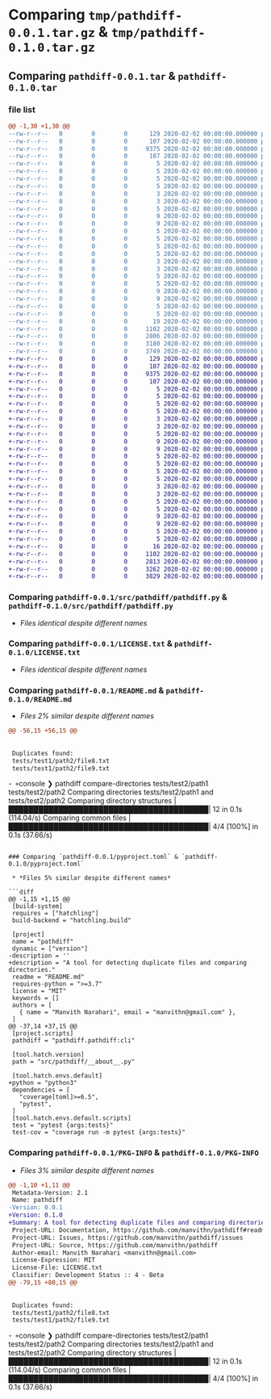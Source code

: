 # Comparing `tmp/pathdiff-0.0.1.tar.gz` & `tmp/pathdiff-0.1.0.tar.gz`

## Comparing `pathdiff-0.0.1.tar` & `pathdiff-0.1.0.tar`

### file list

```diff
@@ -1,30 +1,30 @@
--rw-r--r--   0        0        0      129 2020-02-02 00:00:00.000000 pathdiff-0.0.1/src/pathdiff/__about__.py
--rw-r--r--   0        0        0      107 2020-02-02 00:00:00.000000 pathdiff-0.0.1/src/pathdiff/__init__.py
--rw-r--r--   0        0        0     9375 2020-02-02 00:00:00.000000 pathdiff-0.0.1/src/pathdiff/pathdiff.py
--rw-r--r--   0        0        0      107 2020-02-02 00:00:00.000000 pathdiff-0.0.1/tests/__init__.py
--rw-r--r--   0        0        0        5 2020-02-02 00:00:00.000000 pathdiff-0.0.1/tests/test1/path1/file1.txt
--rw-r--r--   0        0        0        5 2020-02-02 00:00:00.000000 pathdiff-0.0.1/tests/test1/path1/file2.txt
--rw-r--r--   0        0        0        5 2020-02-02 00:00:00.000000 pathdiff-0.0.1/tests/test1/path1/file3.txt
--rw-r--r--   0        0        0        5 2020-02-02 00:00:00.000000 pathdiff-0.0.1/tests/test1/path1/file4.txt
--rw-r--r--   0        0        0        3 2020-02-02 00:00:00.000000 pathdiff-0.0.1/tests/test1/path1/file5.txt
--rw-r--r--   0        0        0        3 2020-02-02 00:00:00.000000 pathdiff-0.0.1/tests/test1/path1/file6.txt
--rw-r--r--   0        0        0        5 2020-02-02 00:00:00.000000 pathdiff-0.0.1/tests/test1/path2/file7.txt
--rw-r--r--   0        0        0        9 2020-02-02 00:00:00.000000 pathdiff-0.0.1/tests/test1/path2/file8.txt
--rw-r--r--   0        0        0        9 2020-02-02 00:00:00.000000 pathdiff-0.0.1/tests/test1/path2/file9.txt
--rw-r--r--   0        0        0        5 2020-02-02 00:00:00.000000 pathdiff-0.0.1/tests/test2/path1/file1.txt
--rw-r--r--   0        0        0        5 2020-02-02 00:00:00.000000 pathdiff-0.0.1/tests/test2/path1/file2.txt
--rw-r--r--   0        0        0        5 2020-02-02 00:00:00.000000 pathdiff-0.0.1/tests/test2/path1/file3.txt
--rw-r--r--   0        0        0        5 2020-02-02 00:00:00.000000 pathdiff-0.0.1/tests/test2/path1/file4.txt
--rw-r--r--   0        0        0        3 2020-02-02 00:00:00.000000 pathdiff-0.0.1/tests/test2/path1/file5.txt
--rw-r--r--   0        0        0        3 2020-02-02 00:00:00.000000 pathdiff-0.0.1/tests/test2/path1/file6.txt
--rw-r--r--   0        0        0        5 2020-02-02 00:00:00.000000 pathdiff-0.0.1/tests/test2/path2/file3.txt
--rw-r--r--   0        0        0        5 2020-02-02 00:00:00.000000 pathdiff-0.0.1/tests/test2/path2/file4.txt
--rw-r--r--   0        0        0        9 2020-02-02 00:00:00.000000 pathdiff-0.0.1/tests/test2/path2/file5.txt
--rw-r--r--   0        0        0        9 2020-02-02 00:00:00.000000 pathdiff-0.0.1/tests/test2/path2/file6.txt
--rw-r--r--   0        0        0        5 2020-02-02 00:00:00.000000 pathdiff-0.0.1/tests/test2/path2/file7.txt
--rw-r--r--   0        0        0        5 2020-02-02 00:00:00.000000 pathdiff-0.0.1/tests/test2/path2/file8.txt
--rw-r--r--   0        0        0       19 2020-02-02 00:00:00.000000 pathdiff-0.0.1/.gitignore
--rw-r--r--   0        0        0     1102 2020-02-02 00:00:00.000000 pathdiff-0.0.1/LICENSE.txt
--rw-r--r--   0        0        0     2806 2020-02-02 00:00:00.000000 pathdiff-0.0.1/README.md
--rw-r--r--   0        0        0     3180 2020-02-02 00:00:00.000000 pathdiff-0.0.1/pyproject.toml
--rw-r--r--   0        0        0     3749 2020-02-02 00:00:00.000000 pathdiff-0.0.1/PKG-INFO
+-rw-r--r--   0        0        0      129 2020-02-02 00:00:00.000000 pathdiff-0.1.0/src/pathdiff/__about__.py
+-rw-r--r--   0        0        0      107 2020-02-02 00:00:00.000000 pathdiff-0.1.0/src/pathdiff/__init__.py
+-rw-r--r--   0        0        0     9375 2020-02-02 00:00:00.000000 pathdiff-0.1.0/src/pathdiff/pathdiff.py
+-rw-r--r--   0        0        0      107 2020-02-02 00:00:00.000000 pathdiff-0.1.0/tests/__init__.py
+-rw-r--r--   0        0        0        5 2020-02-02 00:00:00.000000 pathdiff-0.1.0/tests/test1/path1/file1.txt
+-rw-r--r--   0        0        0        5 2020-02-02 00:00:00.000000 pathdiff-0.1.0/tests/test1/path1/file2.txt
+-rw-r--r--   0        0        0        5 2020-02-02 00:00:00.000000 pathdiff-0.1.0/tests/test1/path1/file3.txt
+-rw-r--r--   0        0        0        5 2020-02-02 00:00:00.000000 pathdiff-0.1.0/tests/test1/path1/file4.txt
+-rw-r--r--   0        0        0        3 2020-02-02 00:00:00.000000 pathdiff-0.1.0/tests/test1/path1/file5.txt
+-rw-r--r--   0        0        0        3 2020-02-02 00:00:00.000000 pathdiff-0.1.0/tests/test1/path1/file6.txt
+-rw-r--r--   0        0        0        5 2020-02-02 00:00:00.000000 pathdiff-0.1.0/tests/test1/path2/file7.txt
+-rw-r--r--   0        0        0        9 2020-02-02 00:00:00.000000 pathdiff-0.1.0/tests/test1/path2/file8.txt
+-rw-r--r--   0        0        0        9 2020-02-02 00:00:00.000000 pathdiff-0.1.0/tests/test1/path2/file9.txt
+-rw-r--r--   0        0        0        5 2020-02-02 00:00:00.000000 pathdiff-0.1.0/tests/test2/path1/file1.txt
+-rw-r--r--   0        0        0        5 2020-02-02 00:00:00.000000 pathdiff-0.1.0/tests/test2/path1/file2.txt
+-rw-r--r--   0        0        0        5 2020-02-02 00:00:00.000000 pathdiff-0.1.0/tests/test2/path1/file3.txt
+-rw-r--r--   0        0        0        5 2020-02-02 00:00:00.000000 pathdiff-0.1.0/tests/test2/path1/file4.txt
+-rw-r--r--   0        0        0        3 2020-02-02 00:00:00.000000 pathdiff-0.1.0/tests/test2/path1/file5.txt
+-rw-r--r--   0        0        0        3 2020-02-02 00:00:00.000000 pathdiff-0.1.0/tests/test2/path1/file6.txt
+-rw-r--r--   0        0        0        5 2020-02-02 00:00:00.000000 pathdiff-0.1.0/tests/test2/path2/file3.txt
+-rw-r--r--   0        0        0        5 2020-02-02 00:00:00.000000 pathdiff-0.1.0/tests/test2/path2/file4.txt
+-rw-r--r--   0        0        0        9 2020-02-02 00:00:00.000000 pathdiff-0.1.0/tests/test2/path2/file5.txt
+-rw-r--r--   0        0        0        9 2020-02-02 00:00:00.000000 pathdiff-0.1.0/tests/test2/path2/file6.txt
+-rw-r--r--   0        0        0        5 2020-02-02 00:00:00.000000 pathdiff-0.1.0/tests/test2/path2/file7.txt
+-rw-r--r--   0        0        0        5 2020-02-02 00:00:00.000000 pathdiff-0.1.0/tests/test2/path2/file8.txt
+-rw-r--r--   0        0        0       16 2020-02-02 00:00:00.000000 pathdiff-0.1.0/.gitignore
+-rw-r--r--   0        0        0     1102 2020-02-02 00:00:00.000000 pathdiff-0.1.0/LICENSE.txt
+-rw-r--r--   0        0        0     2813 2020-02-02 00:00:00.000000 pathdiff-0.1.0/README.md
+-rw-r--r--   0        0        0     3262 2020-02-02 00:00:00.000000 pathdiff-0.1.0/pyproject.toml
+-rw-r--r--   0        0        0     3829 2020-02-02 00:00:00.000000 pathdiff-0.1.0/PKG-INFO
```

### Comparing `pathdiff-0.0.1/src/pathdiff/pathdiff.py` & `pathdiff-0.1.0/src/pathdiff/pathdiff.py`

 * *Files identical despite different names*

### Comparing `pathdiff-0.0.1/LICENSE.txt` & `pathdiff-0.1.0/LICENSE.txt`

 * *Files identical despite different names*

### Comparing `pathdiff-0.0.1/README.md` & `pathdiff-0.1.0/README.md`

 * *Files 2% similar despite different names*

```diff
@@ -56,15 +56,15 @@
 
 
 Duplicates found:
 tests/test1/path2/file8.txt
 tests/test1/path2/file9.txt
 ```
 
-```
+```console
 ❯ pathdiff compare-directories tests/test2/path1 tests/test2/path2
 Comparing directories tests/test2/path1 and tests/test2/path2
 Comparing directory structures
 |████████████████████████████████████████| 12 in 0.1s (114.04/s)
 Comparing common files
 |████████████████████████████████████████| 4/4 [100%] in 0.1s (37.66/s)
```

### Comparing `pathdiff-0.0.1/pyproject.toml` & `pathdiff-0.1.0/pyproject.toml`

 * *Files 5% similar despite different names*

```diff
@@ -1,15 +1,15 @@
 [build-system]
 requires = ["hatchling"]
 build-backend = "hatchling.build"
 
 [project]
 name = "pathdiff"
 dynamic = ["version"]
-description = ''
+description = "A tool for detecting duplicate files and comparing directories."
 readme = "README.md"
 requires-python = ">=3.7"
 license = "MIT"
 keywords = []
 authors = [
   { name = "Manvith Narahari", email = "manvithn@gmail.com" },
 ]
@@ -37,14 +37,15 @@
 [project.scripts]
 pathdiff = "pathdiff.pathdiff:cli"
 
 [tool.hatch.version]
 path = "src/pathdiff/__about__.py"
 
 [tool.hatch.envs.default]
+python = "python3"
 dependencies = [
   "coverage[toml]>=6.5",
   "pytest",
 ]
 [tool.hatch.envs.default.scripts]
 test = "pytest {args:tests}"
 test-cov = "coverage run -m pytest {args:tests}"
```

### Comparing `pathdiff-0.0.1/PKG-INFO` & `pathdiff-0.1.0/PKG-INFO`

 * *Files 3% similar despite different names*

```diff
@@ -1,10 +1,11 @@
 Metadata-Version: 2.1
 Name: pathdiff
-Version: 0.0.1
+Version: 0.1.0
+Summary: A tool for detecting duplicate files and comparing directories.
 Project-URL: Documentation, https://github.com/manvithn/pathdiff#readme
 Project-URL: Issues, https://github.com/manvithn/pathdiff/issues
 Project-URL: Source, https://github.com/manvithn/pathdiff
 Author-email: Manvith Narahari <manvithn@gmail.com>
 License-Expression: MIT
 License-File: LICENSE.txt
 Classifier: Development Status :: 4 - Beta
@@ -79,15 +80,15 @@
 
 
 Duplicates found:
 tests/test1/path2/file8.txt
 tests/test1/path2/file9.txt
 ```
 
-```
+```console
 ❯ pathdiff compare-directories tests/test2/path1 tests/test2/path2
 Comparing directories tests/test2/path1 and tests/test2/path2
 Comparing directory structures
 |████████████████████████████████████████| 12 in 0.1s (114.04/s)
 Comparing common files
 |████████████████████████████████████████| 4/4 [100%] in 0.1s (37.66/s)
```


